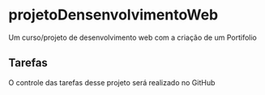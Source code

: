 # projetoDensenvolvimentoWeb
Um curso/projeto de desenvolvimento web com a criação de um Portifolio

## Tarefas
O controle das tarefas desse projeto será realizado no GitHub
